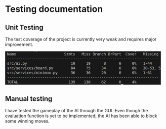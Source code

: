 # Testing documentation

## Unit Testing
The test coverage of the project is currently very weak and requires major improvement.

![Test coverage](https://github.com/liinu-a/tic-tac-toe/blob/main/documentation/test_coverage_week3.png)

## Manual testing
I have tested the gameplay of the AI through the GUI. Even though the evaluation function is yet to be implemented, the AI has been able to block some winning moves.
